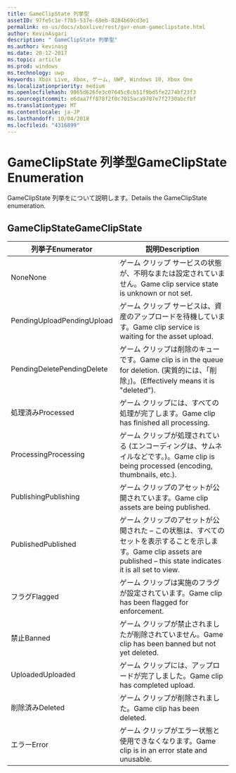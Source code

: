```yaml
---
title: GameClipState 列挙型
assetID: 97fe5c1e-f7b5-537e-69eb-8284b69cd3e1
permalink: en-us/docs/xboxlive/rest/gvr-enum-gameclipstate.html
author: KevinAsgari
description: " GameClipState 列挙型"
ms.author: kevinasg
ms.date: 20-12-2017
ms.topic: article
ms.prod: windows
ms.technology: uwp
keywords: Xbox Live, Xbox, ゲーム, UWP, Windows 10, Xbox One
ms.localizationpriority: medium
ms.openlocfilehash: 9865d626fe3c07645c8cb51f9bd5fe2274bf23f3
ms.sourcegitcommit: e6daa7ff878f2f0c7015aca9787e7f2730abcfbf
ms.translationtype: MT
ms.contentlocale: ja-JP
ms.lasthandoff: 10/04/2018
ms.locfileid: "4316899"
---
```

# <a name="gameclipstate-enumeration"></a><span data-ttu-id="72140-104">GameClipState 列挙型</span><span class="sxs-lookup"><span data-stu-id="72140-104">GameClipState Enumeration</span></span>
<span data-ttu-id="72140-105">GameClipState 列挙をについて説明します。</span><span class="sxs-lookup"><span data-stu-id="72140-105">Details the GameClipState enumeration.</span></span> 
<a id="ID4ET"></a>

 
## <a name="gameclipstate"></a><span data-ttu-id="72140-106">GameClipState</span><span class="sxs-lookup"><span data-stu-id="72140-106">GameClipState</span></span>
 
| <b><span data-ttu-id="72140-107">列挙子</span><span class="sxs-lookup"><span data-stu-id="72140-107">Enumerator</span></span></b>| <b><span data-ttu-id="72140-108">説明</span><span class="sxs-lookup"><span data-stu-id="72140-108">Description</span></span></b>| 
| --- | --- | 
| <span data-ttu-id="72140-109">None</span><span class="sxs-lookup"><span data-stu-id="72140-109">None</span></span> | <span data-ttu-id="72140-110">ゲーム クリップ サービスの状態が、不明なまたは設定されていません。</span><span class="sxs-lookup"><span data-stu-id="72140-110">Game clip service state is unknown or not set.</span></span>| 
| <span data-ttu-id="72140-111">PendingUpload</span><span class="sxs-lookup"><span data-stu-id="72140-111">PendingUpload</span></span> | <span data-ttu-id="72140-112">ゲーム クリップ サービスは、資産のアップロードを待機しています。</span><span class="sxs-lookup"><span data-stu-id="72140-112">Game clip service is waiting for the asset upload.</span></span>| 
| <span data-ttu-id="72140-113">PendingDelete</span><span class="sxs-lookup"><span data-stu-id="72140-113">PendingDelete</span></span> | <span data-ttu-id="72140-114">ゲーム クリップは削除のキューです。</span><span class="sxs-lookup"><span data-stu-id="72140-114">Game clip is in the queue for deletion.</span></span> <span data-ttu-id="72140-115">(実質的には、「削除」)。</span><span class="sxs-lookup"><span data-stu-id="72140-115">(Effectively means it is "deleted").</span></span>| 
| <span data-ttu-id="72140-116">処理済み</span><span class="sxs-lookup"><span data-stu-id="72140-116">Processed</span></span> | <span data-ttu-id="72140-117">ゲーム クリップには、すべての処理が完了します。</span><span class="sxs-lookup"><span data-stu-id="72140-117">Game clip has finished all processing.</span></span>| 
| <span data-ttu-id="72140-118">Processing</span><span class="sxs-lookup"><span data-stu-id="72140-118">Processing</span></span>| <span data-ttu-id="72140-119">ゲーム クリップが処理されている (エンコーディングは、サムネイルなどです。)。</span><span class="sxs-lookup"><span data-stu-id="72140-119">Game clip is being processed (encoding, thumbnails, etc.).</span></span>| 
| <span data-ttu-id="72140-120">Publishing</span><span class="sxs-lookup"><span data-stu-id="72140-120">Publishing</span></span>| <span data-ttu-id="72140-121">ゲーム クリップのアセットが公開されています。</span><span class="sxs-lookup"><span data-stu-id="72140-121">Game clip assets are being published.</span></span>| 
| <span data-ttu-id="72140-122">Published</span><span class="sxs-lookup"><span data-stu-id="72140-122">Published</span></span>| <span data-ttu-id="72140-123">ゲーム クリップのアセットが公開された – この状態は、すべてのセットを表示することを示します。</span><span class="sxs-lookup"><span data-stu-id="72140-123">Game clip assets are published – this state indicates it is all set to view.</span></span>| 
| <span data-ttu-id="72140-124">フラグ</span><span class="sxs-lookup"><span data-stu-id="72140-124">Flagged</span></span>| <span data-ttu-id="72140-125">ゲーム クリップは実施のフラグが設定されています。</span><span class="sxs-lookup"><span data-stu-id="72140-125">Game clip has been flagged for enforcement.</span></span>| 
| <span data-ttu-id="72140-126">禁止</span><span class="sxs-lookup"><span data-stu-id="72140-126">Banned</span></span>| <span data-ttu-id="72140-127">ゲーム クリップが禁止されましたが削除されていません。</span><span class="sxs-lookup"><span data-stu-id="72140-127">Game clip has been banned but not yet deleted.</span></span>| 
| <span data-ttu-id="72140-128">Uploaded</span><span class="sxs-lookup"><span data-stu-id="72140-128">Uploaded</span></span>| <span data-ttu-id="72140-129">ゲーム クリップには、アップロードが完了しました。</span><span class="sxs-lookup"><span data-stu-id="72140-129">Game clip has completed upload.</span></span>| 
| <span data-ttu-id="72140-130">削除済み</span><span class="sxs-lookup"><span data-stu-id="72140-130">Deleted</span></span>| <span data-ttu-id="72140-131">ゲーム クリップが削除されました。</span><span class="sxs-lookup"><span data-stu-id="72140-131">Game clip has been deleted.</span></span>| 
| <span data-ttu-id="72140-132">エラー</span><span class="sxs-lookup"><span data-stu-id="72140-132">Error</span></span>| <span data-ttu-id="72140-133">ゲーム クリップがエラー状態と使用できなくなります。</span><span class="sxs-lookup"><span data-stu-id="72140-133">Game clip is in an error state and unusable.</span></span>| 
  